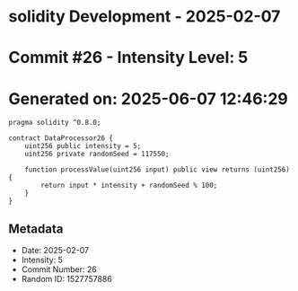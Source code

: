 ﻿# solidity Development - 2025-02-07
# Commit #26 - Intensity Level: 5
# Generated on: 2025-06-07 12:46:29
```solidity
pragma solidity ^0.8.0;

contract DataProcessor26 {
    uint256 public intensity = 5;
    uint256 private randomSeed = 117550;

    function processValue(uint256 input) public view returns (uint256) {
        return input * intensity + randomSeed % 100;
    }
}
```
## Metadata
- Date: 2025-02-07
- Intensity: 5
- Commit Number: 26
- Random ID: 1527757886
